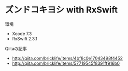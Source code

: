 # ズンドコキヨシ with RxSwift

環境

- Xcode 7.3
- RxSwift 2.3.1

Qiitaの記事

- http://qiita.com/bricklife/items/4bf8c0e17043498f4452
- http://qiita.com/bricklife/items/57719545f8391ff916b0
